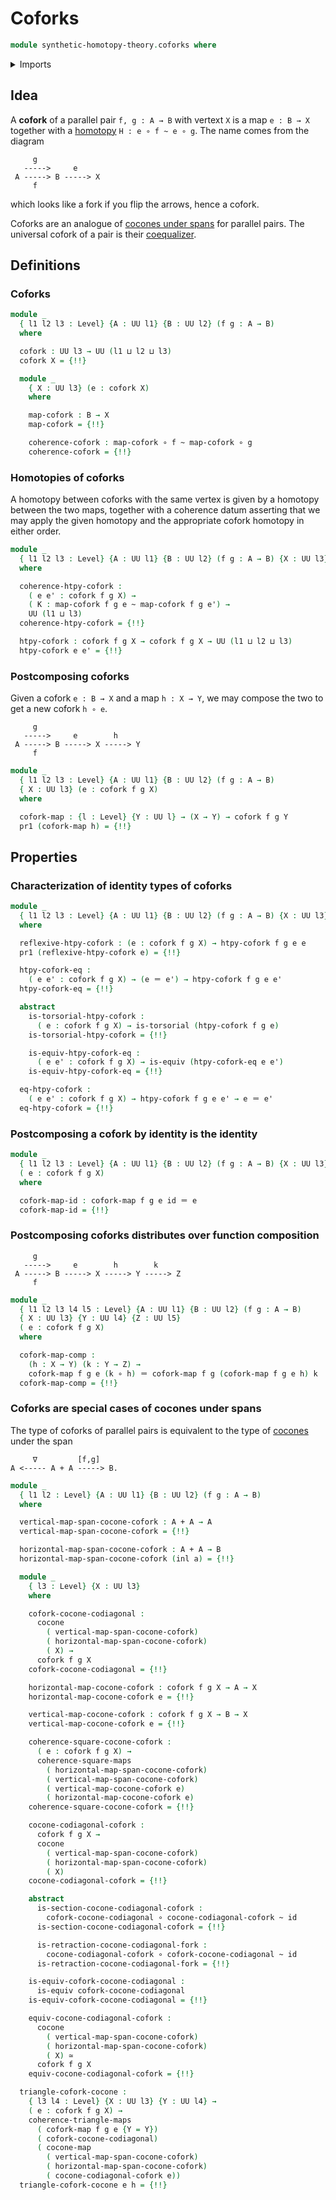# Coforks

```agda
module synthetic-homotopy-theory.coforks where
```

<details><summary>Imports</summary>

```agda
open import foundation.action-on-identifications-functions
open import foundation.codiagonal-maps-of-types
open import foundation.commuting-squares-of-maps
open import foundation.commuting-triangles-of-maps
open import foundation.contractible-types
open import foundation.coproduct-types
open import foundation.dependent-pair-types
open import foundation.equivalences
open import foundation.function-types
open import foundation.functoriality-dependent-pair-types
open import foundation.fundamental-theorem-of-identity-types
open import foundation.homotopies
open import foundation.homotopy-induction
open import foundation.identity-types
open import foundation.structure-identity-principle
open import foundation.torsorial-type-families
open import foundation.universe-levels
open import foundation.whiskering-homotopies

open import synthetic-homotopy-theory.cocones-under-spans
```

</details>

## Idea

A **cofork** of a parallel pair `f, g : A → B` with vertext `X` is a map
`e : B → X` together with a [homotopy](foundation.homotopies.md)
`H : e ∘ f ~ e ∘ g`. The name comes from the diagram

```text
     g
   ----->     e
 A -----> B -----> X
     f
```

which looks like a fork if you flip the arrows, hence a cofork.

Coforks are an analogue of
[cocones under spans](synthetic-homotopy-theory.cocones-under-spans.md) for
parallel pairs. The universal cofork of a pair is their
[coequalizer](synthetic-homotopy-theory.coequalizers.md).

## Definitions

### Coforks

```agda
module _
  { l1 l2 l3 : Level} {A : UU l1} {B : UU l2} (f g : A → B)
  where

  cofork : UU l3 → UU (l1 ⊔ l2 ⊔ l3)
  cofork X = {!!}

  module _
    { X : UU l3} (e : cofork X)
    where

    map-cofork : B → X
    map-cofork = {!!}

    coherence-cofork : map-cofork ∘ f ~ map-cofork ∘ g
    coherence-cofork = {!!}
```

### Homotopies of coforks

A homotopy between coforks with the same vertex is given by a homotopy between
the two maps, together with a coherence datum asserting that we may apply the
given homotopy and the appropriate cofork homotopy in either order.

```agda
module _
  { l1 l2 l3 : Level} {A : UU l1} {B : UU l2} (f g : A → B) {X : UU l3}
  where

  coherence-htpy-cofork :
    ( e e' : cofork f g X) →
    ( K : map-cofork f g e ~ map-cofork f g e') →
    UU (l1 ⊔ l3)
  coherence-htpy-cofork = {!!}

  htpy-cofork : cofork f g X → cofork f g X → UU (l1 ⊔ l2 ⊔ l3)
  htpy-cofork e e' = {!!}
```

### Postcomposing coforks

Given a cofork `e : B → X` and a map `h : X → Y`, we may compose the two to get
a new cofork `h ∘ e`.

```text
     g
   ----->     e        h
 A -----> B -----> X -----> Y
     f
```

```agda
module _
  { l1 l2 l3 : Level} {A : UU l1} {B : UU l2} (f g : A → B)
  { X : UU l3} (e : cofork f g X)
  where

  cofork-map : {l : Level} {Y : UU l} → (X → Y) → cofork f g Y
  pr1 (cofork-map h) = {!!}
```

## Properties

### Characterization of identity types of coforks

```agda
module _
  { l1 l2 l3 : Level} {A : UU l1} {B : UU l2} (f g : A → B) {X : UU l3}
  where

  reflexive-htpy-cofork : (e : cofork f g X) → htpy-cofork f g e e
  pr1 (reflexive-htpy-cofork e) = {!!}

  htpy-cofork-eq :
    ( e e' : cofork f g X) → (e ＝ e') → htpy-cofork f g e e'
  htpy-cofork-eq = {!!}

  abstract
    is-torsorial-htpy-cofork :
      ( e : cofork f g X) → is-torsorial (htpy-cofork f g e)
    is-torsorial-htpy-cofork = {!!}

    is-equiv-htpy-cofork-eq :
      ( e e' : cofork f g X) → is-equiv (htpy-cofork-eq e e')
    is-equiv-htpy-cofork-eq = {!!}

  eq-htpy-cofork :
    ( e e' : cofork f g X) → htpy-cofork f g e e' → e ＝ e'
  eq-htpy-cofork = {!!}
```

### Postcomposing a cofork by identity is the identity

```agda
module _
  { l1 l2 l3 : Level} {A : UU l1} {B : UU l2} (f g : A → B) {X : UU l3}
  ( e : cofork f g X)
  where

  cofork-map-id : cofork-map f g e id ＝ e
  cofork-map-id = {!!}
```

### Postcomposing coforks distributes over function composition

```text
     g
   ----->     e        h        k
 A -----> B -----> X -----> Y -----> Z
     f
```

```agda
module _
  { l1 l2 l3 l4 l5 : Level} {A : UU l1} {B : UU l2} (f g : A → B)
  { X : UU l3} {Y : UU l4} {Z : UU l5}
  ( e : cofork f g X)
  where

  cofork-map-comp :
    (h : X → Y) (k : Y → Z) →
    cofork-map f g e (k ∘ h) ＝ cofork-map f g (cofork-map f g e h) k
  cofork-map-comp = {!!}
```

### Coforks are special cases of cocones under spans

The type of coforks of parallel pairs is equivalent to the type of
[cocones](synthetic-homotopy-theory.cocones-under-spans.md) under the span

```text
     ∇         [f,g]
A <----- A + A -----> B.
```

```agda
module _
  { l1 l2 : Level} {A : UU l1} {B : UU l2} (f g : A → B)
  where

  vertical-map-span-cocone-cofork : A + A → A
  vertical-map-span-cocone-cofork = {!!}

  horizontal-map-span-cocone-cofork : A + A → B
  horizontal-map-span-cocone-cofork (inl a) = {!!}

  module _
    { l3 : Level} {X : UU l3}
    where

    cofork-cocone-codiagonal :
      cocone
        ( vertical-map-span-cocone-cofork)
        ( horizontal-map-span-cocone-cofork)
        ( X) →
      cofork f g X
    cofork-cocone-codiagonal = {!!}

    horizontal-map-cocone-cofork : cofork f g X → A → X
    horizontal-map-cocone-cofork e = {!!}

    vertical-map-cocone-cofork : cofork f g X → B → X
    vertical-map-cocone-cofork e = {!!}

    coherence-square-cocone-cofork :
      ( e : cofork f g X) →
      coherence-square-maps
        ( horizontal-map-span-cocone-cofork)
        ( vertical-map-span-cocone-cofork)
        ( vertical-map-cocone-cofork e)
        ( horizontal-map-cocone-cofork e)
    coherence-square-cocone-cofork = {!!}

    cocone-codiagonal-cofork :
      cofork f g X →
      cocone
        ( vertical-map-span-cocone-cofork)
        ( horizontal-map-span-cocone-cofork)
        ( X)
    cocone-codiagonal-cofork = {!!}

    abstract
      is-section-cocone-codiagonal-cofork :
        cofork-cocone-codiagonal ∘ cocone-codiagonal-cofork ~ id
      is-section-cocone-codiagonal-cofork = {!!}

      is-retraction-cocone-codiagonal-fork :
        cocone-codiagonal-cofork ∘ cofork-cocone-codiagonal ~ id
      is-retraction-cocone-codiagonal-fork = {!!}

    is-equiv-cofork-cocone-codiagonal :
      is-equiv cofork-cocone-codiagonal
    is-equiv-cofork-cocone-codiagonal = {!!}

    equiv-cocone-codiagonal-cofork :
      cocone
        ( vertical-map-span-cocone-cofork)
        ( horizontal-map-span-cocone-cofork)
        ( X) ≃
      cofork f g X
    equiv-cocone-codiagonal-cofork = {!!}

  triangle-cofork-cocone :
    { l3 l4 : Level} {X : UU l3} {Y : UU l4} →
    ( e : cofork f g X) →
    coherence-triangle-maps
      ( cofork-map f g e {Y = Y})
      ( cofork-cocone-codiagonal)
      ( cocone-map
        ( vertical-map-span-cocone-cofork)
        ( horizontal-map-span-cocone-cofork)
        ( cocone-codiagonal-cofork e))
  triangle-cofork-cocone e h = {!!}
```
